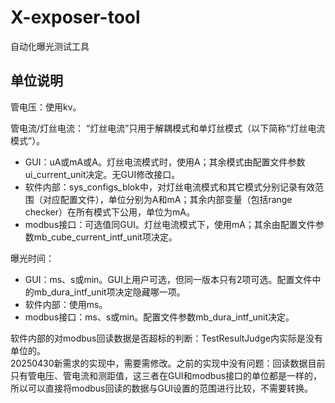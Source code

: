 # X-exposer-tool
自动化曝光测试工具

## 单位说明
管电压：使用kv。

管电流/灯丝电流：
“灯丝电流”只用于解耦模式和单灯丝模式（以下简称“灯丝电流模式”）。
- GUI：uA或mA或A。灯丝电流模式时，使用A；其余模式由配置文件参数ui_current_unit决定。无GUI修改接口。
- 软件内部：sys_configs_blok中，对灯丝电流模式和其它模式分别记录有效范围（对应配置文件），单位分别为A和mA；其余内部变量（包括range checker）在所有模式下公用，单位为mA。
- modbus接口：可选值同GUI。灯丝电流模式下，使用mA；其余由配置文件参数mb_cube_current_intf_unit项决定。

曝光时间：
- GUI：ms、s或min。GUI上用户可选，但同一版本只有2项可选。配置文件中的mb_dura_intf_unit项决定隐藏哪一项。
- 软件内部：使用ms。
- modbus接口：ms、s或min。配置文件参数mb_dura_intf_unit决定。

软件内部的对modbus回读数据是否超标的判断：TestResultJudge内实际是没有单位的。  
20250430新需求的实现中，需要需修改。之前的实现中没有问题：回读数据目前只有管电压、管电流和测距值，这三者在GUI和modbus接口的单位都是一样的，所以可以直接将modbus回读的数据与GUI设置的范围进行比较，不需要转换。


